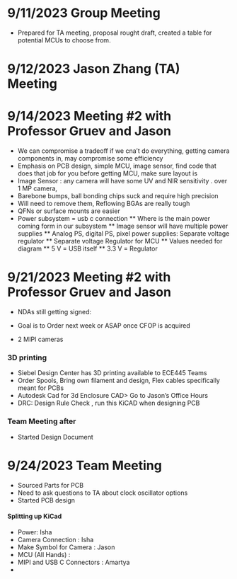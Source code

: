 # 9/11/2023 Group Meeting
* Prepared for TA meeting, proposal rought draft, created a table for potential MCUs to choose from.

# 9/12/2023 Jason Zhang (TA) Meeting

# 9/14/2023 Meeting #2 with Professor Gruev and Jason 

* We can compromise a tradeoff if we cna’t do everything, getting camera components in, may compromise some efficiency 
* Emphasis on PCB design, simple MCU, image sensor, find code that does that job for you before getting MCU, make sure layout is
* Image Sensor : any camera will have some UV and NIR sensitivity . over 1 MP camera,
* Barebone bumps, ball bonding chips suck and require high precision
* Will need to remove them, Reflowing BGAs are really tough
* QFNs or surface mounts are easier
* Power subsystem = usb c connection
** Where is the main power coming form in our subsystem
** Image sensor will have multiple power supplies
** Analog PS, digital PS, pixel power supplies: Separate voltage regulator
** Separate voltage Regulator for MCU
** Values needed for diagram
** 5 V = USB itself
** 3.3 V = Regulator

# 9/21/2023 Meeting #2 with Professor Gruev and Jason 
* NDAs still getting signed:
* Goal is to Order next week or ASAP once CFOP is acquired

* 2 MIPI cameras

### 3D printing
* Siebel Design Center has 3D printing available to ECE445 Teams
* Order Spools, Bring own filament and design, Flex cables specifically meant for PCBs
* Autodesk Cad for 3d Enclosure CAD> Go to Jason’s Office Hours
* DRC: Design Rule Check , run this KiCAD when designing PCB
### Team Meeting after 
* Started Design Document
# 9/24/2023 Team Meeting
* Sourced Parts for PCB
* Need to ask questions to TA about clock oscillator options
* Started PCB design
#### Splitting up KiCad
* Power: Isha
* Camera Connection : Isha
* Make Symbol for Camera : Jason
* MCU (All Hands) :
* MIPI and USB C Connectors : Amartya
* 
